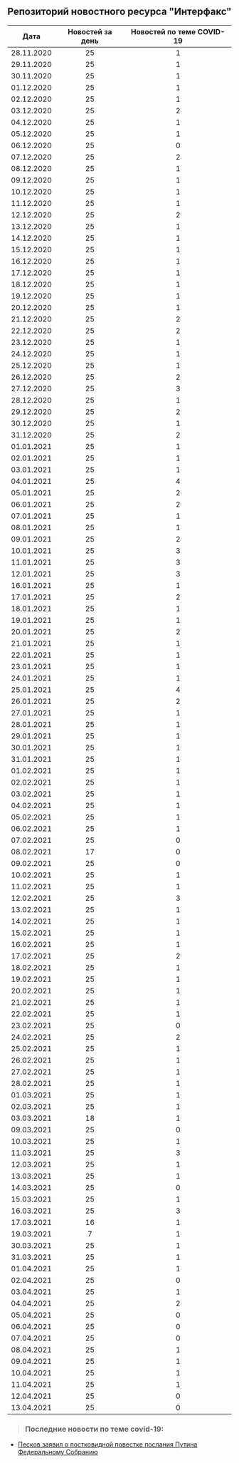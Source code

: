 ## Репозиторий новостного ресурса "Интерфакс"
Дата| Новостей за день| Новостей по теме COVID-19
------- | :-----: | :-----: 
28.11.2020 | 25 | 1 
29.11.2020 | 25 | 1 
30.11.2020 | 25 | 1 
01.12.2020 | 25 | 1 
02.12.2020 | 25 | 1 
03.12.2020 | 25 | 2 
04.12.2020 | 25 | 1 
05.12.2020 | 25 | 1 
06.12.2020 | 25 | 0 
07.12.2020 | 25 | 2 
08.12.2020 | 25 | 1 
09.12.2020 | 25 | 1 
10.12.2020 | 25 | 1 
11.12.2020 | 25 | 1 
12.12.2020 | 25 | 2 
13.12.2020 | 25 | 1 
14.12.2020 | 25 | 1 
15.12.2020 | 25 | 1 
16.12.2020 | 25 | 1 
17.12.2020 | 25 | 1 
18.12.2020 | 25 | 1 
19.12.2020 | 25 | 1 
20.12.2020 | 25 | 1 
21.12.2020 | 25 | 2 
22.12.2020 | 25 | 2 
23.12.2020 | 25 | 1 
24.12.2020 | 25 | 1 
25.12.2020 | 25 | 1 
26.12.2020 | 25 | 2 
27.12.2020 | 25 | 3 
28.12.2020 | 25 | 1 
29.12.2020 | 25 | 2 
30.12.2020 | 25 | 1 
31.12.2020 | 25 | 2 
01.01.2021 | 25 | 1 
02.01.2021 | 25 | 1 
03.01.2021 | 25 | 1 
04.01.2021 | 25 | 4 
05.01.2021 | 25 | 2 
06.01.2021 | 25 | 2 
07.01.2021 | 25 | 1 
08.01.2021 | 25 | 1 
09.01.2021 | 25 | 2 
10.01.2021 | 25 | 3 
11.01.2021 | 25 | 3 
12.01.2021 | 25 | 3 
16.01.2021 | 25 | 1 
17.01.2021 | 25 | 2 
18.01.2021 | 25 | 1 
19.01.2021 | 25 | 1 
20.01.2021 | 25 | 2 
21.01.2021 | 25 | 1 
22.01.2021 | 25 | 1 
23.01.2021 | 25 | 1 
24.01.2021 | 25 | 1 
25.01.2021 | 25 | 4 
26.01.2021 | 25 | 2 
27.01.2021 | 25 | 1 
28.01.2021 | 25 | 1 
29.01.2021 | 25 | 1 
30.01.2021 | 25 | 1 
31.01.2021 | 25 | 1 
01.02.2021 | 25 | 1 
02.02.2021 | 25 | 1 
03.02.2021 | 25 | 1 
04.02.2021 | 25 | 1 
05.02.2021 | 25 | 1 
06.02.2021 | 25 | 1 
07.02.2021 | 25 | 0 
08.02.2021 | 17 | 0 
09.02.2021 | 25 | 0 
10.02.2021 | 25 | 1 
11.02.2021 | 25 | 1 
12.02.2021 | 25 | 3 
13.02.2021 | 25 | 1 
14.02.2021 | 25 | 1 
15.02.2021 | 25 | 1 
16.02.2021 | 25 | 1 
17.02.2021 | 25 | 2 
18.02.2021 | 25 | 1 
19.02.2021 | 25 | 1 
20.02.2021 | 25 | 1 
21.02.2021 | 25 | 1 
22.02.2021 | 25 | 1 
23.02.2021 | 25 | 0 
24.02.2021 | 25 | 2 
25.02.2021 | 25 | 1 
26.02.2021 | 25 | 1 
27.02.2021 | 25 | 1 
28.02.2021 | 25 | 1 
01.03.2021 | 25 | 1 
02.03.2021 | 25 | 1 
03.03.2021 | 18 | 1 
09.03.2021 | 25 | 0 
10.03.2021 | 25 | 1 
11.03.2021 | 25 | 3 
12.03.2021 | 25 | 1 
13.03.2021 | 25 | 1 
14.03.2021 | 25 | 0 
15.03.2021 | 25 | 1 
16.03.2021 | 25 | 3 
17.03.2021 | 16 | 1 
19.03.2021 | 7 | 1 
30.03.2021 | 25 | 1 
31.03.2021 | 25 | 1 
01.04.2021 | 25 | 1 
02.04.2021 | 25 | 0 
03.04.2021 | 25 | 1 
04.04.2021 | 25 | 2 
05.04.2021 | 25 | 0 
06.04.2021 | 25 | 0 
07.04.2021 | 25 | 0 
08.04.2021 | 25 | 1 
09.04.2021 | 25 | 1 
10.04.2021 | 25 | 1 
11.04.2021 | 25 | 1 
12.04.2021 | 25 | 0 
13.04.2021 | 25 | 0 

> ### Последние новости по теме covid-19:
+ [Песков заявил о постковидной повестке послания Путина Федеральному Собранию](https://www.interfax.ru/russia/760609)

